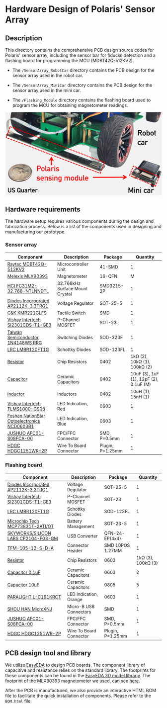 # Hardware Design of Polaris' Sensor Array

## Description
This directory contains the comprehensive PCB design source codes for Polaris' sensor array, including the sensor bar for fiducial detection and a flashing board for programming the MCU (MDBT42Q-512KV2). 
- The `/SensorArray_RobotCar` directory contains the PCB design for the sensor array used in the robot car.

- The `/SensorArray_MiniCar` directory contains the PCB design for the sensor array used in the mini car.

- The `/Flashing_Module` directory contains the flashing board used to program the MCU for obtaining magnetometer readings.

![plot](../Imgs/sensing_array.png)

## Hardware requirements
The hardware setup requires various components during the design and fabrication process. 
Below is a list of the components used in designing and manufacturing our prototype.


### Sensor array
| Component  | Description | Package | Quantity |
| ------------- | ------------- | ------------- | ------------- |
|[Raytac MDBT42Q-512KV2](https://www.digikey.com/en/products/detail/raytac/MDBT42Q-512KV2/13677592) | Microcontroller Unit | 41-SMD | 1 |
|[Melexis MLX90393](https://www.digikey.com/en/products/detail/melexis-technologies-nv/MLX90393SLW-ABA-011-RE/5031684) | Magnetometer |16-QFN | M |
|[HCI FC31M2-32.768-NTLNNDTL](https://www.lcsc.com/product-detail/Crystals_HCI-FC31M2-32-768-NTLNNDTL_C5120559.html)  | 32.768kHz Surface Mount Crystal | SMD3215-2P | 1 |
| [Diodes Incorporated AP2112K-3.3TRG1](https://www.lcsc.com/product-detail/Voltage-Regulators-Linear-Low-Drop-Out-LDO-Regulators_Diodes-Incorporated-AP2112K-3-3TRG1_C51118.html)  | Voltage Regulator | SOT-25-5 | 1 |
|[C&K KMR221GLFS](https://www.lcsc.com/product-detail/Tactile-Switches_C-K-KMR221GLFS_C72443.html) | Tactile Switch | SMD | 1 |
| [Vishay Intertech SI2301CDS-T1-GE3](https://www.lcsc.com/product-detail/MOSFETs_Vishay-Intertech-SI2301CDS-T1-GE3_C10487.html) |  P-Channel MOSFET | SOT-23 | 1 |
| [Taiwan Semiconductor 1N4148WS RRG](https://www.lcsc.com/product-detail/Switching-Diodes_Taiwan-Semiconductor-1N4148WS-RRG_C485027.html) | Switching Diodes | SOD-323F | 1 |
| [LRC LMBR120FT1G](https://www.lcsc.com/product-detail/Schottky-Diodes_LRC-LMBR120FT1G_C81143.html) | Schottky Diodes | SOD-123FL | 1 |
| [Resistor](https://www.digikey.com/en/products/filter/chip-resistor-surface-mount/52?s=N4IgTCBcDaIE4FMDOBLJAXA9nABABgBY8IBdAXyA) | Chip Resistors | 0402 | 1kΩ (2), 10kΩ (1), 100kΩ (2) |
| [Capacitor](https://www.digikey.com/en/products/filter/ceramic-capacitors/60?s=N4IgTCBcDaIMYEMAOC4EsAuB7ATgAgAYAWAiAXQF8g) | Ceramic Capacitors | 0402| 10uF (3), 1uF (1), 12pF (2), 0.1uF (M) |
| [Inductor](https://www.digikey.com/en/products/filter/fixed-inductors/71?s=N4IgTCBcDaIGYEsAeBTAJgAgQOzQVwGMAXAewCcBnDABgBZqIBdAXyA) | Inductors | 0402| 10uH (1), 15nH (1) |
| [Vishay Intertech TLMS1000-GS08](https://www.lcsc.com/product-detail/LED-Indication-Discrete_Vishay-Intertech-TLMS1000-GS08_C241893.html) | LED Indication, Red | 0603 | 1 |
| [Foshan NationStar Optoelectronics NCD0603B1](https://www.lcsc.com/product-detail/LED-Indication-Discrete_Foshan-NationStar-Optoelectronics-NCD0603B1_C84266.html)| LED Indication, Blue  | 0603 | 1 |
| [JUSHUO AFC01-S08FCA-00](https://www.lcsc.com/product-detail/FFC-FPC-Flat-Flexible-Connector-Assemblies_JUSHUO-AFC01-S08FCA-00_C262657.html) |FPC/FFC Connector | SMD, P=0.5mm | 1 |
| [HDGC HDGC1251WR-2P](https://www.lcsc.com/product-detail/Wire-To-Board-Connector_HDGC-HDGC1251WR-2P_C5175203.html) | Wire To Board Connector | Plugin, P=1.25mm | 1 |

### Flashing board
| Component  | Description | Package | Quantity |
| ------------- | ------------- | ------------- | ------------- |
| [Diodes Incorporated AP2112K-3.3TRG1](https://www.lcsc.com/product-detail/Voltage-Regulators-Linear-Low-Drop-Out-LDO-Regulators_Diodes-Incorporated-AP2112K-3-3TRG1_C51118.html)  | Voltage Regulator | SOT-25-5 | 1 |
| [Vishay Intertech SI2301CDS-T1-GE3](https://www.lcsc.com/product-detail/MOSFETs_Vishay-Intertech-SI2301CDS-T1-GE3_C10487.html) |  P-Channel MOSFET | SOT-23 | 1 |
| [LRC LMBR120FT1G](https://www.lcsc.com/product-detail/Schottky-Diodes_LRC-LMBR120FT1G_C81143.html) | Schottky Diodes | SOD-123FL | 1 |
| [Microchip Tech MCP73831T-2ATI/OT](https://www.lcsc.com/product-detail/Battery-Management_Microchip-Tech-MCP73831T-2ATI-OT_C14879.html) | Battery Management | SOT-23-5 | 1 |
| [SKYWORKS/SILICON LABS CP2104-F03-GM](https://www.lcsc.com/product-detail/USB-Converters_SKYWORKS-SILICON-LABS-CP2104-F03-GM_C430013.html) | USB Converter | QFN-24-EP(4x4)| 1 |
| [TFM-105-12-S-D-A](https://www.digikey.com/en/products/detail/samtec-inc/TFM-105-12-S-D-A/6678838) | Connector Header | SMD 10POS 1.27MM | 1 |
| [Resistor](https://www.digikey.cn/en/products/filter/chip-resistor-surface-mount/52?s=N4IgTCBcDaIE4FMDOBLJAXA9nABABgDY8BmEAXQF8g) | Chip Resistors | 0603 | 1kΩ (3), 100kΩ (3) |
| [Capacitor 0.1uF](https://www.digikey.cn/en/products/filter/ceramic-capacitors/60?s=N4IgTCBcDaIMYEMAOC4EsAuB7ATgAgAYA2AgZkIDoBGEAXQF8g) | Ceramic Capacitors | 0603 |  2 |
| [Capacitor 10uF](https://www.digikey.cn/en/products/filter/ceramic-capacitors/60?s=N4IgjCBcoEwAwBYCcVQGMoDMCGAbAzgKYA0IA9lANrhwAEArQGIgC6pADgC5QgCqAdgEtOAeUwBZQtnwBXAE6EQAXyWkYVEGmztsaYWTm04ADjgBWWmDislQA) | Ceramic Capacitors | 0805 | 5 |
| [PARALIGHT L-C191KRCT](https://www.lcsc.com/product-detail/span-style-background-color-ff0-LED-span-span-style-background-color-ff0-Indication-span-Discrete_PARALIGHT-L-C191KRCT_C2917807.html) | LED Indication, Orange | 0603 | 1 |
| [SHOU HAN MicroXNJ](https://www.lcsc.com/product-detail/USB-Connectors_SHOU-HAN-MicroXNJ_C404969.html) | Micro-B USB Connectors | SMD | 1 |
| [JUSHUO AFC01-S08FCA-00](https://www.lcsc.com/product-detail/FFC-FPC-Flat-Flexible-Connector-Assemblies_JUSHUO-AFC01-S08FCA-00_C262657.html) |FPC/FFC Connector | SMD, P=0.5mm | 1 |
| [HDGC HDGC1251WR-2P](https://www.lcsc.com/product-detail/Wire-To-Board-Connector_HDGC-HDGC1251WR-2P_C5175203.html) | Wire To Board Connector | Plugin, P=1.25mm | 1 |


## PCB design tool and library
We utilize [EasyEDA](https://easyeda.com/) to design PCB boards.
The component library of capacitive and resistance relies on the standard library.
The footprints for these components can be found in the [EasyEDA 3D model librariy](https://docs.easyeda.com/en/PCB/3D-Model-Manager/index.html).
The footprint of the MLX90393 magnetometer we used, can see [here](https://www.snapeda.com/parts/MLX90393SLW-ABA-011-RE/Melexis%20Technologies/view-part/551380/?ref=search&t=MLX90393).

After the PCB is manufactured, we also provide an interactive HTML BOM file to facilitate the quick installation of components. 
Please refer to the `BOM.html` file.